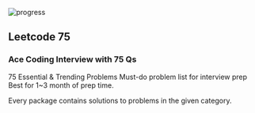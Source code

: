 ![progress](https://progress-bar.dev/33/?scale=75&title=Progress&width=100&color=babaca&suffix=%20of%2075)

## Leetcode 75

### Ace Coding Interview with 75 Qs

75 Essential & Trending Problems
Must-do problem list for interview prep
Best for 1~3 month of prep time.

Every package contains solutions to problems in the given category.

